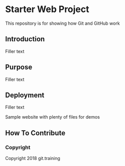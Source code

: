 # Starter Web Project

This repository is for showing how Git and GitHub work

## Introduction

Filler text

## Purpose

Filler text

## Deployment

Filler text

Sample website with plenty of files for demos

## How To Contribute

### Copyright

Copyright 2018 git.training
